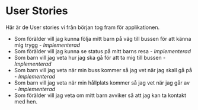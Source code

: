 # User Stories

Här är de User stories vi från början tog fram för applikationen.

* Som förälder vill jag kunna följa mitt barn på väg till bussen för att känna mig trygg  - *Implementerad*
* Som förälder vill jag kunna se status på mitt barns resa - *Implementerad*
* Som barn vill jag veta hur jag ska gå för att ta mig till bussen - *Implementerad*
* Som barn vill jag veta när min buss kommer så jag vet när jag skall gå på - *Implementerad*
* Som barn vill jag veta när min hållplats kommer så jag vet när jag går av - *Implementerad*
* Som förälder vill jag veta om mitt barn avviker så att jag kan ta kontakt med hen.
